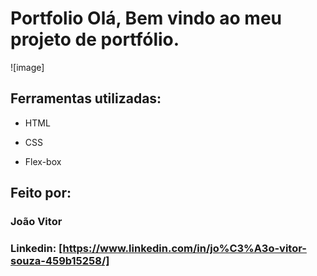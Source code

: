 # Portfolio Olá, Bem vindo ao meu projeto de portfólio.

![image]

## Ferramentas utilizadas:

* HTML

* CSS

* Flex-box

## Feito por:

### João Vitor

### Linkedin: [https://www.linkedin.com/in/jo%C3%A3o-vitor-souza-459b15258/]
